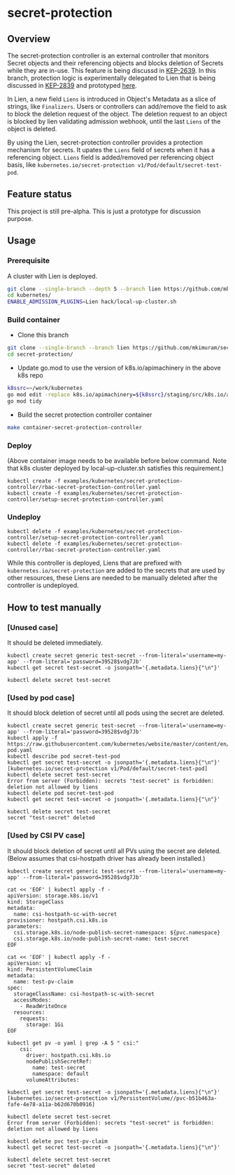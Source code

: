 # secret-protection

## Overview
The secret-protection controller is an external controller that monitors Secret objects and their referencing objects and blocks deletion of Secrets while they are in-use. This feature is being discussd in [KEP-2639](https://github.com/kubernetes/enhancements/pull/2640).
In this branch, protection logic is experimentally delegated to Lien that is being discussed in [KEP-2839](https://github.com/kubernetes/enhancements/pull/2840) and prototyped [here](https://github.com/mkimuram/kubernetes/commits/lien).

In Lien, a new field `Liens` is introduced in Object's Metadata as a slice of strings, like `Finalizers`.
Users or controllers can add/remove the field to ask to block the deletion request of the object.
The deletion request to an object is blocked by lien validating admission webhook, until the last `Liens` of the object is deleted.

By using the Lien, secret-protection controller provides a protection mechanism for secrets.
It upates the `Liens` field of secrets when it has a referencing object.
`Liens` field is added/removed per referencing object basis, like `kubernetes.io/secret-protection v1/Pod/default/secret-test-pod`.

## Feature status
This project is still pre-alpha. This is just a prototype for discussion purpose.

## Usage
### Prerequisite
A cluster with Lien is deployed.

```bash
git clone --single-branch --depth 5 --branch lien https://github.com/mkimuram/kubernetes.git
cd kubernetes/
ENABLE_ADMISSION_PLUGINS=Lien hack/local-up-cluster.sh
```

### Build container 
- Clone this branch
```bash
git clone --single-branch --branch lien https://github.com/mkimuram/secret-protection.git
cd secret-protection/
```

- Update go.mod to use the version of k8s.io/apimachinery in the above k8s repo
```bash
k8ssrc=~/work/kubernetes
go mod edit -replace k8s.io/apimachinery=${k8ssrc}/staging/src/k8s.io/apimachinery/
go mod tidy
```

- Build the secret protection controller container
```bash
make container-secret-protection-controller
```

### Deploy 
(Above container image needs to be available before below command. Note that k8s cluster deployed by local-up-cluster.sh satisfies this requirement.)
```
kubectl create -f examples/kubernetes/secret-protection-controller/rbac-secret-protection-controller.yaml
kubectl create -f examples/kubernetes/secret-protection-controller/setup-secret-protection-controller.yaml
```

### Undeploy
```
kubectl delete -f examples/kubernetes/secret-protection-controller/setup-secret-protection-controller.yaml
kubectl delete -f examples/kubernetes/secret-protection-controller/rbac-secret-protection-controller.yaml
```

While this controller is deployed, Liens that are prefixed with `kubernetes.io/secret-protection` are added to the secrets that are used by other resources, these Liens are needed to be manually deleted after the controller is undeployed.

## How to test manually
### [Unused case]
It should be deleted immediately.

```
kubectl create secret generic test-secret --from-literal='username=my-app' --from-literal='password=39528$vdg7Jb'
kubectl get secret test-secret -o jsonpath='{.metadata.liens}{"\n"}'

kubectl delete secret test-secret
```

### [Used by pod case]
It should block deletion of secret until all pods using the secret are deleted.

```
kubectl create secret generic test-secret --from-literal='username=my-app' --from-literal='password=39528$vdg7Jb'
kubectl apply -f https://raw.githubusercontent.com/kubernetes/website/master/content/en/examples/pods/inject/secret-pod.yaml
kubectl describe pod secret-test-pod
kubectl get secret test-secret -o jsonpath='{.metadata.liens}{"\n"}'
[kubernetes.io/secret-protection v1/Pod/default/secret-test-pod]
kubectl delete secret test-secret
Error from server (Forbidden): secrets "test-secret" is forbidden: deletion not allowed by liens
kubectl delete pod secret-test-pod
kubectl get secret test-secret -o jsonpath='{.metadata.liens}{"\n"}'

kubectl delete secret test-secret
secret "test-secret" deleted
```

### [Used by CSI PV case]

It should block deletion of secret until all PVs using the secret are deleted.
(Below assumes that csi-hostpath driver has already been installed.)

```
kubectl create secret generic test-secret --from-literal='username=my-app' --from-literal='password=39528$vdg7Jb'

cat << 'EOF' | kubectl apply -f -
apiVersion: storage.k8s.io/v1
kind: StorageClass
metadata:
  name: csi-hostpath-sc-with-secret
provisioner: hostpath.csi.k8s.io
parameters:
  csi.storage.k8s.io/node-publish-secret-namespace: ${pvc.namespace}
  csi.storage.k8s.io/node-publish-secret-name: test-secret
EOF

cat << 'EOF' | kubectl apply -f -
apiVersion: v1
kind: PersistentVolumeClaim
metadata:
  name: test-pv-claim
spec:
  storageClassName: csi-hostpath-sc-with-secret
  accessModes:
    - ReadWriteOnce
  resources:
    requests:
      storage: 1Gi
EOF

kubectl get pv -o yaml | grep -A 5 " csi:"
    csi:
      driver: hostpath.csi.k8s.io
      nodePublishSecretRef:
        name: test-secret
        namespace: default
      volumeAttributes:

kubectl get secret test-secret -o jsonpath='{.metadata.liens}{"\n"}'
[kubernetes.io/secret-protection v1/PersistentVolume//pvc-b51b463a-fafe-4e78-a11a-b62d670b0916]

kubectl delete secret test-secret
Error from server (Forbidden): secrets "test-secret" is forbidden: deletion not allowed by liens

kubectl delete pvc test-pv-claim
kubectl get secret test-secret -o jsonpath='{.metadata.liens}{"\n"}'

kubectl delete secret test-secret
secret "test-secret" deleted
```

